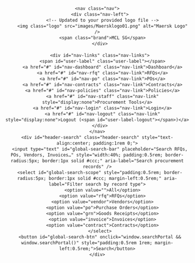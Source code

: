<!DOCTYPE html>
<html lang="en">
<head>
  <meta charset="UTF-8" />
  <meta name="viewport" content="width=device-width, initial-scale=1.0" />
  <title>Maersk Procurement Portal</title>
  <link rel="stylesheet" href="css/style.css" />
  <script src="https://code.jquery.com/jquery-3.7.1.min.js"></script>
  <script src="js/main.js" defer></script>
  <script src="js/dashboard.js" defer></script>
  <script src="js/rfq.js" defer></script>
  <script src="js/vendors.js" defer></script>
  <script src="js/po.js" defer></script>
  <script src="js/contracts.js" defer></script>
  <script src="js/policies.js" defer></script>
</head>
<body>
  <header>

    <nav class="nav">
      <div class="nav-left">
        <!-- Updated to your provided logo file -->
        <img class="logo" src="images/Maersklogo01.png" alt="Maersk Logo" />
        <span class="brand">MCL SG</span>
      </div>

      <div id="nav-links" class="nav-links">
        <span id="user-label" class="user-label"></span>
        <a href="#" id="nav-dashboard" class="nav-link">Dashboard</a>
        <a href="#" id="nav-rfq" class="nav-link">RFQs</a>
        <a href="#" id="nav-po" class="nav-link">POs</a>
        <a href="#" id="nav-contracts" class="nav-link">Contracts</a>
        <a href="#" id="nav-policies" class="nav-link">Policies</a>
        <a href="#" id="nav-staff" class="nav-link" style="display:none">Procurement Tools</a>
        <a href="#" id="nav-login" class="nav-link">Login</a>
        <a href="#" id="nav-logout" class="nav-link" style="display:none">Logout (<span id="user-label-logout"></span>)</a>
      </div>
    </nav>
    <div id="header-search" class="header-search" style="text-align:center; padding:1rem 0;">
      <input type="text" id="global-search-bar" placeholder="Search RFQs, POs, Vendors, Invoices…" style="width:40%; padding:0.5rem; border-radius:5px; border:1px solid #ccc;" aria-label="Search procurement records" />
      <select id="global-search-scope" style="padding:0.5rem; border-radius:5px; border:1px solid #ccc; margin-left:0.5rem;" aria-label="Filter search by record type">
        <option value="">All</option>
        <option value="rfq">RFQs</option>
        <option value="vendor">Vendors</option>
        <option value="po">Purchase Orders</option>
        <option value="grn">Goods Receipts</option>
        <option value="invoice">Invoices</option>
        <option value="contract">Contracts</option>
      </select>
      <button id="global-search-btn" onclick="window.searchPortal && window.searchPortal()" style="padding:0.5rem 1rem; margin-left:0.5rem;">Search</button>
    </div>
  </header>

<main>
  <!-- ===================== RFQs Page ===================== -->
  <section id="page-rfq" class="page" aria-labelledby="rfq-page-title" style="display:none">
    <div class="page-head" style="display:flex;align-items:center;justify-content:space-between;gap:1rem;flex-wrap:wrap;">
      <h2 id="rfq-page-title" style="margin:0;color:var(--deep-blue);">RFQs</h2>
      <div class="rfq-actions" style="display:flex;gap:0.5rem;flex-wrap:wrap;">
        <a href="#rfq-form" id="rfq-submit-link" class="nav-link" style="padding:0.4rem 0.8rem;border-radius:20px;background:var(--maersk-blue);color:#fff;text-decoration:none;">Submit RFQ</a>
      </div>
    </div>

    <!-- ===== Requestor / User Submission Form ===== -->
    <div id="rfq-form" class="card highlight" style="padding:1rem;border-radius:8px;">
      <form id="rfq-input-form" class="rfq-grid">
        <h3 class="span-12" style="margin:0;color:var(--deep-blue);">Requestor Information</h3>

        <label class="field span-4">Name of Department* <small>(e.g., PR)</small>
          <input name="dept" required placeholder="PR" />
        </label>

        <label class="field span-4">Requestor Name* <small>(Title Case)</small>
          <input name="requestor" required placeholder="John Doe Smith" />
        </label>

        <label class="field span-4">Importance
          <select name="importance">
            <option>Urgent</option><option>Moderate</option><option>Low Urgency</option>
          </select>
        </label>

        <label class="field span-12">(Project) Supply &amp; Delivery of
          <input name="project" placeholder="Item / service name & description" />
        </label>

        <div class="span-12" style="display:flex;align-items:center;gap:0.5rem;">
          <input id="rfq-remember" type="checkbox" />
          <label for="rfq-remember" style="margin:0;">Enable cookies for future submissions</label>
        </div>

        <h3 class="span-12" style="margin:0.5rem 0;color:var(--deep-blue);">RFQ Category</h3>

        <label class="field span-4">Category
          <select name="category" id="rfq-category">
            <option value="Consumable" selected>Consumable</option>
          </select>
        </label>

        <label class="field span-8">Consumable Type
          <select name="consumableType" id="rfq-consumable-type">
            <option>Carton Boxes</option>
            <option>Labels</option>
            <option>Tapes</option>
            <option>Packing Fills</option>
            <option>Printing Consumables</option>
            <option>PE/Courier Bags</option>
            <option>Pallets</option>
            <option>Stretch Films</option>
            <option>Paper Mailers</option>
          </select>
        </label>

        <!-- ===== Dynamic Sections (shown/hidden by js/rfq.js) ===== -->

        <!-- Carton Boxes -->
        <fieldset class="rfq-section span-12" data-type="Carton Boxes">
          <legend>Carton Boxes</legend>

          <label class="field span-6">Box Style
            <select name="cb_style">
              <option>RSC</option><option>HSC</option><option>OSC</option><option>FOL</option>
              <option>CSSC</option><option>CSO</option><option>SFF</option>
              <option>Bellows Style Top and Bottom Container</option>
              <option>Integral Divider Container</option>
              <option>FTD</option><option>DSC</option><option>DC</option>
              <option>Octagonal Double Cover Container</option>
              <option>OPF</option><option>One Piece Folder With Air Cell</option>
              <option>FPF</option><option>Wrap - Around Blank</option>
              <option>One Piece Folder With Dust and Truck Flaps</option>
              <option>Roll End Tray</option><option>Display Tray Or High Wall Tray</option>
            </select>
          </label>

          <label class="field span-6">Cardboard Style
            <select name="cb_cardboard">
              <option>Singleface</option><option>Single Wall (SW)</option>
              <option>Double Wall (DW)</option><option>Triple Wall (TW)</option>
            </select>
          </label>

          <div class="span-12" style="display:flex;gap:1rem;align-items:center;">
            <label class="field">Dimension Provided (EX/IN)
              <select name="cb_dim_provided">
                <option>External</option><option>Internal</option>
              </select>
            </label>
            <label class="field" style="flex:1;">Dimensions (L × B × H) in mm
              <input name="cb_dimensions" placeholder="e.g., 100 × 50 × 30" />
            </label>
            <label class="field">Ordering Quantity*
              <input type="number" name="cb_qty" min="1" required />
            </label>
          </div>

          <label class="field span-6">Material*
            <select name="cb_material" required>
              <option>Paperboard</option><option>Duplex</option><option>White Kraft</option>
              <option>Recycled</option><option>Others (type below)</option>
            </select>
          </label>
          <label class="field span-6">If Others, specify
            <input name="cb_material_other" placeholder="Material details" />
          </label>

          <div class="span-12" style="display:grid;grid-template-columns:1fr 1fr;gap:12px;">
            <label class="field">Artwork (max 2 files, 5MB ea)
              <input type="file" name="cb_files" accept=".pdf,.png,.jpg,.jpeg,.ai,.psd" multiple />
            </label>
            <div class="field">
              <label>Other Questions</label>
              <div class="span-12" style="display:grid;grid-template-columns:repeat(3,minmax(0,1fr));gap:8px;">
                <label>Weight Capacity
                  <select name="cb_weight">
                    <option>4–7kg</option><option>7–12kg</option><option>12–17kg</option>
                    <option>17–25kg</option><option>25–35kg</option><option>35–40kg</option><option>40–45kg</option>
                  </select>
                </label>
                <label>Stacking of Cartons?
                  <select name="cb_stack_cartons"><option>Yes</option><option>No</option></select>
                </label>
                <label>Stacking of Pallets on Cartons?
                  <select name="cb_stack_pallets"><option>Yes</option><option>No</option></select>
                </label>
                <label class="span-3">Divider required?
                  <select name="cb_divider"><option>Yes</option><option>No</option></select>
                </label>
              </div>
            </div>
          </div>
        </fieldset>

        <!-- Labels -->
        <fieldset class="rfq-section span-12" data-type="Labels" hidden>
          <legend>Labels</legend>

          <label class="field span-6">Label Type
            <select name="lb_type">
              <option>Paper Labels</option><option>Vinyl Labels (PVC)</option>
              <option>Polyester Labels</option><option>Polypropylene Labels</option>
              <option>Thermal Labels</option><option>Fabric Labels</option>
              <option>Metalized Labels</option><option>Removable Labels</option>
              <option>Fluorescent Labels</option><option>Kraft Labels</option>
              <option>Clear Labels</option><option>BOPP Labels</option>
              <option>Matte Roll Labels</option><option>Silver Foil Labels</option>
              <option>Others (type below)</option>
            </select>
          </label>
          <label class="field span-6">If Others, specify
            <input name="lb_type_other" placeholder="Label type details" />
          </label>

          <label class="field span-6">Layout
            <select name="lb_layout">
              <option>Sheet Form</option><option>Roll Form</option><option>Others</option>
            </select>
          </label>
          <label class="field span-6">Gap Between Labels (mm)
            <input type="number" name="lb_gap" min="0" step="1" />
          </label>

          <div class="span-12" style="display:grid;grid-template-columns:repeat(3,1fr);gap:12px;">
            <label class="field">Dimensions (L × W) mm
              <input name="lb_dim" placeholder="e.g., 50 × 30" />
            </label>
            <label class="field">Colours Required
              <input name="lb_colour" placeholder="e.g., CMYK / Pantone" />
            </label>
            <label class="field">Order Quantity
              <input type="number" name="lb_qty" min="1" />
            </label>
          </div>

          <div class="span-12" style="display:grid;grid-template-columns:repeat(3,1fr);gap:12px;">
            <label class="field">Adhesive Type
              <select name="lb_adhesive">
                <option>Permanent</option><option>Removable</option><option>Repositionable</option><option>Other</option>
              </select>
            </label>
            <label class="field">If Other, specify
              <input name="lb_adhesive_other" placeholder="Adhesive details" />
            </label>
            <label class="field">Label Finish
              <input name="lb_finish" placeholder="UV, Varnish, Laminate, Soft Touch, …" />
            </label>
          </div>

          <label class="field span-6">Artwork (max 1 file, 10MB)
            <input type="file" name="lb_file" accept=".pdf,.png,.jpg,.jpeg,.ai,.psd" />
          </label>

          <label class="field span-6">Durability / Environment
            <input name="lb_env" placeholder="Water/Chemical/UV/Temperature, etc." />
          </label>
        </fieldset>

        <!-- Tapes -->
        <fieldset class="rfq-section span-12" data-type="Tapes" hidden>
          <legend>Tapes</legend>
          <label class="field span-6">Type
            <select name="tp_type">
              <option>Packaging Tape</option><option>Duct Tape</option><option>Masking Tape</option>
              <option>Double-sided Tape</option><option>Customized Tapes</option><option>Others</option>
            </select>
          </label>
          <label class="field span-6">If Others, specify
            <input name="tp_type_other" placeholder="Type details" />
          </label>
          <label class="field span-6">Width × Length
            <input name="tp_dim" placeholder="e.g., 50mm × 66m" />
          </label>
          <label class="field span-6">Ordering Quantity
            <input type="number" name="tp_qty" min="1" />
          </label>
          <label class="field span-12">Artwork (if customized)
            <input type="file" name="tp_art" accept=".pdf,.png,.jpg,.jpeg,.ai,.psd" />
          </label>
        </fieldset>

        <!-- Packing Fills -->
        <fieldset class="rfq-section span-12" data-type="Packing Fills" hidden>
          <legend>Packing Fills</legend>
          <label class="field span-6">Type Of Packaging Fill
            <select name="pf_type">
              <option>Foam</option><option>Bubble Wrap</option><option>Paper</option><option>Air Pillow</option><option>Others</option>
            </select>
          </label>
          <label class="field span-6">If Others, specify
            <input name="pf_type_other" />
          </label>
          <label class="field span-6">Ordering Quantity
            <input type="number" name="pf_qty" min="1" />
          </label>
          <label class="field span-6">Other specific requirements
            <input name="pf_req" />
          </label>
        </fieldset>

        <!-- Printing Consumables -->
        <fieldset class="rfq-section span-12" data-type="Printing Consumables" hidden>
          <legend>Printing Consumables</legend>
          <label class="field span-6">Type
            <select name="pc_type">
              <option>Ink Cartridges</option><option>Toner Types</option><option>Others</option>
            </select>
          </label>
          <label class="field span-6">Model / Details
            <input name="pc_model" placeholder="Model of ink/toner or details" />
          </label>
          <label class="field span-6">Ordering Quantity
            <input type="number" name="pc_qty" min="1" />
          </label>
        </fieldset>

        <!-- PE / Courier Bags -->
        <fieldset class="rfq-section span-12" data-type="PE/Courier Bags" hidden>
          <legend>PE / Courier Bags</legend>
          <label class="field span-6">Type of Bag
            <select name="pe_type"><option>Standard PE Bags</option><option>Courier Bags</option><option>Others</option></select>
          </label>
          <label class="field span-6">If Others, specify
            <input name="pe_type_other" />
          </label>
          <label class="field span-6">Material
            <select name="pe_material">
              <option>LDPE</option><option>HDPE</option><option>Mixed Material</option><option>Other</option>
            </select>
          </label>
          <label class="field span-6">If Other, specify
            <input name="pe_material_other" />
          </label>
          <label class="field span-6">Dimensions (L × W) mm
            <input name="pe_dim" />
          </label>
          <label class="field span-6">Thickness (µm)
            <input type="number" name="pe_micron" min="0" />
          </label>
          <label class="field span-6">Closure Type
            <select name="pe_close"><option>Self-Sealing</option><option>Reinforced Seal</option><option>Other</option></select>
          </label>
          <label class="field span-6">If Other, specify
            <input name="pe_close_other" />
          </label>
          <label class="field span-6">Artwork (max 1 file, 10MB)
            <input type="file" name="pe_art" accept=".pdf,.png,.jpg,.jpeg,.ai,.psd" />
          </label>
          <label class="field span-6">Ordering Quantity
            <input type="number" name="pe_qty" min="1" />
          </label>
        </fieldset>

        <!-- Pallets -->
        <fieldset class="rfq-section span-12" data-type="Pallets" hidden>
          <legend>Pallets</legend>
          <label class="field span-6">Pallet Type
            <select name="pl_type"><option>Wooden Pallets</option><option>Plastic Pallets</option><option>Metal Pallets</option><option>Others</option></select>
          </label>
          <label class="field span-6">Treatment
            <input name="pl_treat" placeholder="HT, Fumigation, Coating, Sanitization, Anti-slip, etc." />
          </label>
          <label class="field span-6">Dimensions (L × W × H) mm
            <input name="pl_dim" />
          </label>
          <label class="field span-6">Ordering Quantity
            <input type="number" name="pl_qty" min="1" />
          </label>
        </fieldset>

        <!-- Stretch Films -->
        <fieldset class="rfq-section span-12" data-type="Stretch Films" hidden>
          <legend>Stretch Films</legend>
          <label class="field span-6">Type
            <select name="sf_type"><option>Hand Stretch Film</option><option>Machine Stretch Film</option><option>Specialty Films</option><option>Others</option></select>
          </label>
          <label class="field span-6">Material
            <select name="sf_material"><option>LLDPE</option><option>Blown</option><option>Cast</option><option>Other</option></select>
          </label>
          <label class="field span-6">Dimensions (W cm × L m)
            <input name="sf_dim" />
          </label>
          <label class="field span-6">Ordering Quantity
            <input type="number" name="sf_qty" min="1" />
          </label>
        </fieldset>

        <!-- Paper Mailers -->
        <fieldset class="rfq-section span-12" data-type="Paper Mailers" hidden>
          <legend>Paper Mailers</legend>
          <label class="field span-4">Type
            <select name="pm_type"><option>Standard Paper Mailers</option><option>Padded Paper Mailers</option><option>Rigid Paper Mailers</option><option>Other</option></select>
          </label>
          <label class="field span-4">Dimensions (L × W) cm
            <input name="pm_dim" />
          </label>
          <label class="field span-4">Flap Style
            <select name="pm_flap"><option>Self-Sealing</option><option>Gummed</option><option>Requires Additional Adhesive</option><option>Other</option></select>
          </label>
          <label class="field span-6">Material
            <select name="pm_material"><option>Kraft Paper</option><option>Recycled Content</option><option>Other</option></select>
          </label>
          <label class="field span-6">Colour
            <input name="pm_colour" placeholder="Colour(s)" />
          </label>
          <label class="field span-6">Artwork (max 2 files, 10MB ea)
            <input type="file" name="pm_art" accept=".pdf,.png,.jpg,.jpeg,.ai,.psd" multiple />
          </label>
          <label class="field span-6">Ordering Quantity
            <input type="number" name="pm_qty" min="1" />
          </label>
        </fieldset>

        <div class="form-actions span-12" style="display:flex;gap:8px;justify-content:flex-end;">
          <button id="rfq-form-reset" type="reset">Reset</button>
          <button id="rfq-form-submit" type="submit" class="cta">Submit RFQ</button>
        </div>
      </form>
    </div>

    <!-- ===== RFQ Information Received Table ===== -->
    <div class="table-wrap rows-12" style="margin-top:1rem;">
      <!-- Filters -->
      <div style="padding:0.6rem;display:flex;gap:0.5rem;flex-wrap:wrap;align-items:center;">
        <input id="rfq-search" type="search" placeholder="Search Request No / Description / Requestor…" style="padding:0.4rem 0.6rem;border:1px solid var(--muted-border);border-radius:6px;min-width:260px;" />
        <select id="rfq-filter-status" style="padding:0.4rem 0.6rem;border:1px solid var(--muted-border);border-radius:6px;">
          <option value="">All Status</option>
          <option>New</option><option>RFQ Sent</option><option>Quoting</option><option>CCT Issued</option><option>Closed</option>
        </select>
        <label>From <input id="rfq-date-from" type="date" /></label>
        <label>To <input id="rfq-date-to" type="date" /></label>
        <button id="rfq-reset-filters">Reset</button>
      </div>

      <table id="rfq-table" style="width:100%;border-collapse:separate;border-spacing:0;min-width:1200px;">
        <thead style="background:var(--soft-blue-50);">
          <tr>
            <th style="text-align:center;padding:0.6rem;border-bottom:1px solid var(--muted-border);">NO</th>
            <th style="text-align:left;padding:0.6rem;border-bottom:1px solid var(--muted-border);">REQUESTED DATE</th>
            <th style="text-align:left;padding:0.6rem;border-bottom:1px solid var(--muted-border);">Request No</th>
            <th style="text-align:left;padding:0.6rem;border-bottom:1px solid var(--muted-border);">Description</th>
            <th style="text-align:left;padding:0.6rem;border-bottom:1px solid var(--muted-border);">REQUEST TYPE</th>
            <th style="text-align:left;padding:0.6rem;border-bottom:1px solid var(--muted-border);">REQUESTOR</th>
            <th style="text-align:left;padding:0.6rem;border-bottom:1px solid var(--muted-border);">BUYER</th>
            <th style="text-align:left;padding:0.6rem;border-bottom:1px solid var(--muted-border);">STATUS</th>
            <th style="text-align:left;padding:0.6rem;border-bottom:1px solid var(--muted-border);">RFQ SENT DATE</th>
            <th style="text-align:left;padding:0.6rem;border-bottom:1px solid var(--muted-border);">CCT SENT DATE</th>
            <th style="text-align:left;padding:0.6rem;border-bottom:1px solid var(--muted-border);">PROGRESS</th>
            <th style="text-align:center;padding:0.6rem;border-bottom:1px solid var(--muted-border);white-space:nowrap;">Actions</th>
          </tr>
        </thead>
        <tbody id="rfq-tbody"></tbody>
      </table>
    </div>
  </section>
  <!-- =================== End RFQs Page =================== -->
</main>


<main>
  <!-- ===================== PO & PR Lines Page ===================== -->
  <section id="page-po" class="page" aria-labelledby="po-page-title" style="display:none">
    <div class="page-head" style="display:flex;align-items:center;justify-content:space-between;gap:1rem;flex-wrap:wrap;">
      <h2 id="po-page-title" style="margin:0;color:var(--deep-blue);">PO & PR Lines</h2>
      <div class="po-actions" role="group" aria-label="PO actions" style="display:flex;gap:0.5rem;flex-wrap:wrap;">
	<button id="po-import">Import CSV</button>
	<input id="po-import-input" type="file" accept=".csv" style="display:none" />
        <button id="po-export">Export CSV</button>
        <button id="po-clear" class="delete-order-btn" title="Remove all lines">Clear All</button>
      </div>
    </div>

    <!-- Filters -->
    <div class="po-filters" style="margin:1rem 0;display:grid;grid-template-columns:2fr 1fr auto;gap:0.75rem;">
      <input id="po-search" type="search" placeholder="Search PR / PO / Description…" aria-label="Search POs/PRs" />
      <select id="po-filter-vendor" aria-label="Filter by Vendor/Supplier">
        <option value="">All Vendors/Suppliers</option>
      </select>
      <button id="po-reset-filters" type="button">Reset</button>
    </div>

<!-- Input Form -->
<div class="card highlight">
  <form id="po-input-form" class="po-grid">
    <!-- Row 1 -->
    <label class="field span-3">PR
      <input name="pr" placeholder="e.g., PR2025-0012" required />
    </label>
    <label class="field span-3">PO
      <input name="po" placeholder="e.g., PO2025-1234" required />
    </label>
    <label class="field span-3">PO RAISED BY
      <input name="poRaisedBy" placeholder="e.g., NJ Huang" required />
    </label>
    <label class="field span-3">REF.NO
      <input name="refNo" placeholder="e.g., RFQ-7788" required />
    </label>

    <!-- Row 2 -->
    <label class="field span-12">DESCRIPTION
      <input name="description" placeholder="Item / service description…" required />
    </label>

    <!-- Row 3 -->
    <label class="field span-4">DELIVERY LOCATION
      <input name="deliveryLocation" placeholder="e.g., Jurong Warehouse" required />
    </label>
    <label class="field span-4">PR REQUESTOR
      <input name="prRequestor" placeholder="e.g., Alex Tan" required />
    </label>
    <label class="field span-4">ATT.TO
      <input name="attTo" placeholder="e.g., Warehouse Team" required />
    </label>

    <!-- Row 4 -->
    <label class="field span-6">VENDOR/SUPPLIER
      <input name="vendor" placeholder="e.g., Martor" required />
    </label>
    <div class="form-actions span-6">
      <button id="po-form-reset" type="reset">Reset</button>
      <button id="po-form-submit" type="submit" class="cta">Add Line</button>
    </div>
  </form>

  <!-- Live Auto-Generated Preview -->
  <div class="po-preview">
    <div><strong>Note to Supplier:</strong> <span id="preview-note">Your Reference: —</span></div>
    <div><strong>Email Subject:</strong> <span id="preview-subject">PR – — / PO – — – — – —</span></div>
  </div>
</div>

    <!-- Table -->
    <div class="table-wrap rows-12" style="margin-top:1rem;">
      <table id="po-lines-table" style="width:100%;border-collapse:separate;border-spacing:0;min-width:1200px;">
        <thead style="background:var(--soft-blue-50);position:sticky;top:0;">
          <tr>
            <th class="sent" style="text-align:center;padding:0.6rem;border-bottom:1px solid var(--muted-border);">CHECKED BOX</th>
            <th style="text-align:left;padding:0.6rem;border-bottom:1px solid var(--muted-border);">PR</th>
            <th style="text-align:left;padding:0.6rem;border-bottom:1px solid var(--muted-border);">PO</th>
            <th style="text-align:left;padding:0.6rem;border-bottom:1px solid var(--muted-border);">PO RAISED BY</th>
            <th style="text-align:left;padding:0.6rem;border-bottom:1px solid var(--muted-border);">DESCRIPTION</th>
            <th style="text-align:left;padding:0.6rem;border-bottom:1px solid var(--muted-border);">REF.NO</th>
            <th style="text-align:left;padding:0.6rem;border-bottom:1px solid var(--muted-border);">DELIVERY LOCATION</th>
            <th style="text-align:left;padding:0.6rem;border-bottom:1px solid var(--muted-border);">PR REQUESTOR</th>
            <th style="text-align:left;padding:0.6rem;border-bottom:1px solid var(--muted-border);">ATT.TO</th>
            <th style="text-align:left;padding:0.6rem;border-bottom:1px solid var(--muted-border);">VENDOR/SUPPLIER</th>
            <th style="text-align:left;padding:0.6rem;border-bottom:1px solid var(--muted-border);">Note to Supplier</th>
            <th style="text-align:left;padding:0.6rem;border-bottom:1px solid var(--muted-border);">Email Subject</th>
            <th style="text-align:center;padding:0.6rem;border-bottom:1px solid var(--muted-border);white-space:nowrap;">Actions</th>
          </tr>
        </thead>
        <tbody id="po-lines-body"></tbody>
      </table>
    </div>

    <div id="po-summary" style="margin-top:0.75rem;color:var(--deep-blue);font-size:0.95rem;">
      Showing <span id="po-line-count">0</span> line(s)
    </div>
  </section>
  <!-- =================== End PO & PR Lines Page =================== -->
</main>


  <!-- Rest of the file stays unchanged -->
</body>
</html>
